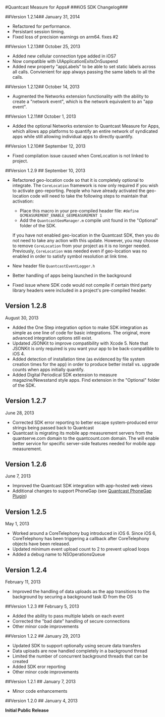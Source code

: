 #Quantcast Measure for Apps#
###iOS SDK Changelog###

##Version 1.2.14##
January 31, 2014
* Refactored for performance.
* Persistant session timing.
* Fixed loss of precision warnings on arm64. fixes #2

##Version 1.2.13##
October 25, 2013
* Added new cellular connection type added in iOS7
* Now compatible with UIApplicationExitsOnSuspend
* Added new property "appLabels" to be able to set static labels across all calls.  Convienient for app always passing the same labels to all the calls.

##Version 1.2.12##
October 14, 2013
* Augmented the Networks extension functionality with the ability to create a "network event", which is the network equivalent to an "app event". 

##Version 1.2.11##
October 1, 2013
* Added the optional Networks extension to Quantcast Measure for Apps, which allows app platforms to quantify an entire network of syndicated apps while still allowing individual apps to directly quantify.

##Version 1.2.10##
September 12, 2013

* Fixed compilation issue caused when CoreLocation is not linked to project.

##Version 1.2.9 ##
September 10, 2013
* Refactored geo-location code so that it is completely optional to integrate. The `CoreLocation` framework is now only required if you wish to activate geo-reporting. People who have already activated the geo-location code will need to take the following steps to maintain that activation:
  * Place this macro in your pre-compiled header file: `#define QCMEASUREMENT_ENABLE_GEOMEASUREMENT 1`
  * Add the `QuantcastGeoManager.m` compile unit found in the "Optional" folder of the SDK.
  
  If you have not enabled geo-location in the Quantcast SDK, then you do not need to take any action with this update. However, you may choose to remove `CoreLocation` from your project as it is no longer needed. Previously, `CoreLocation` was needed even if geo-location was no enabled in order to satisfy symbol resolution at link time. 
* New header file `QuantcastEventLogger.h`
* Better handling of apps being launched in the background
* Fixed issue where SDK code would not compile if certain third party library headers were included in a project's pre-compiled header.

## Version 1.2.8 ##
August 30, 2013
* Added the One Step integration option to make SDK integration as simple as one line of code for basic integrations. The original, more advanced integration options still exist.
* Updated JSONKit to improve compatibility with Xcode 5. Note that JSONKit is only required is you want your app to be back-compatible to iOS 4. 
* Added detection of installation time (as evidenced by file system creation times for the app) in order to produce better install vs. upgrade counts when apps initially quantify.
* Added Digital Periodical SDK extension to measure magazine/Newsstand style apps. Find extension in the "Optional" folder of the SDK.

## Version 1.2.7 ##
June 28, 2013
* Corrected SDK error reporting to better escape system-produced error strings being passed back to Quantcast
* Quantcast is migrating its mobile app measurement servers from the quantserve.com domain to the quantcount.com domain. The will enable better service for specific server-side features needed for mobile app measurement.

## Version 1.2.6 ##
June 7, 2013
* Improved the Quantcast SDK integration with app-hosted web views
* Additional changes to support PhoneGap (see [Quantcast PhoneGap Plugin](https://github.com/quantcast/phonegap-measurement))

## Version 1.2.5 ##
May 1, 2013
* Worked around a CoreTelephony bug introduced in iOS 6. Since iOS 6, CoreTelephony has been triggering a callback after CoreTelephony objects have been released.
* Updated minimum event upload count to 2 to prevent upload loops
* Added a debug name to NSOperationsQueue

## Version 1.2.4 ##
February 11, 2013
* Improved the handling of data uploads as the app transitions to the background by securing a background task ID from the OS

##Version 1.2.3 ##
February 5, 2013
* Added the ability to pass multiple labels on each event
* Corrected the "bad date" handling of secure connections
* Other minor code improvements

##Version 1.2.2 ##
January 29, 2013
* Updated SDK to support optionally using secure data transfers
* Data uploads are now handled completely in a background thread
* Limited the number of concurrent background threads that can be created
* Added SDK eror reporting
* Other minor code improvements

##Version 1.2.1 ##
January 7, 2013
* Minor code enhancements

##Version 1.2.0 ##
January 4, 2013

**Initial Public Release**